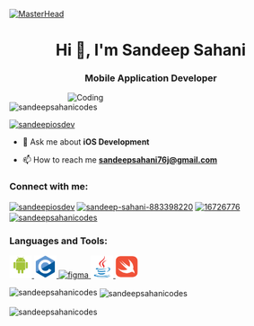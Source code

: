 [![MasterHead](https://goldtop.live/service/details/17_Mobile%20App%20Development.gif)](https://rishavchanda.io)
<h1 align="center">Hi 👋, I'm Sandeep Sahani</h1>
<h3 align="center">Mobile Application Developer</h3>
<img align="right" alt="Coding" width="400" src="https://camo.githubusercontent.com/402849f95d40f1aa281bbd2c7fb91ac0598dc8aedaac3dd3ac9b4797cf277766/68747470733a2f2f7368617261736f6c7574696f6e732e636f6d2f77702d636f6e74656e742f75706c6f6164732f323031392f30312f70726f6772616d6d696e672e676966">

<p align="left"> <img src="https://komarev.com/ghpvc/?username=sandeepsahanicodes&label=Profile%20views&color=0e75b6&style=flat" alt="sandeepsahanicodes" /> </p>

<p align="left"> <a href="https://twitter.com/sandeepiosdev" target="blank"><img src="https://img.shields.io/twitter/follow/sandeepiosdev?logo=twitter&style=for-the-badge" alt="sandeepiosdev" /></a> </p>

- 💬 Ask me about **iOS Development**

- 📫 How to reach me **sandeepsahani76j@gmail.com**

<h3 align="left">Connect with me:</h3>
<p align="left">
<a href="https://twitter.com/sandeepiosdev" target="blank"><img align="center" src="https://raw.githubusercontent.com/rahuldkjain/github-profile-readme-generator/master/src/images/icons/Social/twitter.svg" alt="sandeepiosdev" height="30" width="40" /></a>
<a href="https://linkedin.com/in/sandeep-sahani-883398220" target="blank"><img align="center" src="https://raw.githubusercontent.com/rahuldkjain/github-profile-readme-generator/master/src/images/icons/Social/linked-in-alt.svg" alt="sandeep-sahani-883398220" height="30" width="40" /></a>
<a href="https://stackoverflow.com/users/16726776" target="blank"><img align="center" src="https://raw.githubusercontent.com/rahuldkjain/github-profile-readme-generator/master/src/images/icons/Social/stack-overflow.svg" alt="16726776" height="30" width="40" /></a>
<a href="https://instagram.com/sandeepsahanicodes" target="blank"><img align="center" src="https://raw.githubusercontent.com/rahuldkjain/github-profile-readme-generator/master/src/images/icons/Social/instagram.svg" alt="sandeepsahanicodes" height="30" width="40" /></a>
</p>

<h3 align="left">Languages and Tools:</h3>
<p align="left"> <a href="https://developer.android.com" target="_blank" rel="noreferrer"> <img src="https://raw.githubusercontent.com/devicons/devicon/master/icons/android/android-original-wordmark.svg" alt="android" width="40" height="40"/> </a> <a href="https://www.cprogramming.com/" target="_blank" rel="noreferrer"> <img src="https://raw.githubusercontent.com/devicons/devicon/master/icons/c/c-original.svg" alt="c" width="40" height="40"/> </a> <a href="https://www.figma.com/" target="_blank" rel="noreferrer"> <img src="https://www.vectorlogo.zone/logos/figma/figma-icon.svg" alt="figma" width="40" height="40"/> </a> <a href="https://www.java.com" target="_blank" rel="noreferrer"> <img src="https://raw.githubusercontent.com/devicons/devicon/master/icons/java/java-original.svg" alt="java" width="40" height="40"/> </a> <a href="https://developer.apple.com/swift/" target="_blank" rel="noreferrer"> <img src="https://raw.githubusercontent.com/devicons/devicon/master/icons/swift/swift-original.svg" alt="swift" width="40" height="40"/> </a> </p>

<p><img align="left" src="https://github-readme-stats.vercel.app/api/top-langs?username=sandeepsahanicodes&show_icons=true&locale=en&layout=compact" alt="sandeepsahanicodes" /></p>

<p>&nbsp;<img align="center" src="https://github-readme-stats.vercel.app/api?username=sandeepsahanicodes&show_icons=true&locale=en" alt="sandeepsahanicodes" /></p>

<p><img align="center" src="https://github-readme-streak-stats.herokuapp.com/?user=sandeepsahanicodes&" alt="sandeepsahanicodes" /></p>

